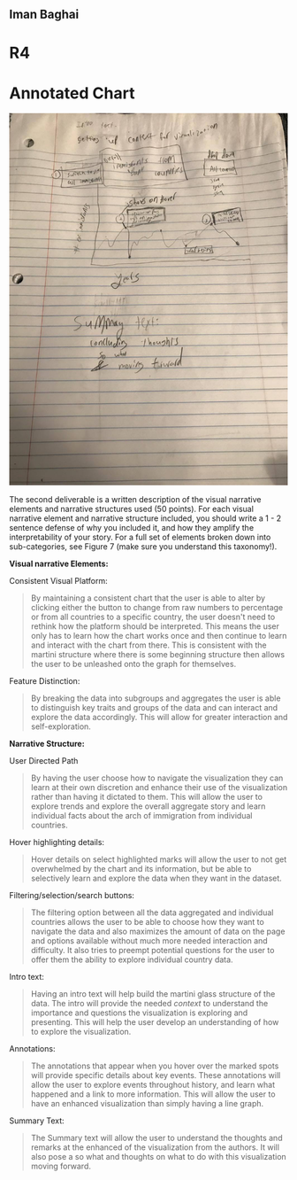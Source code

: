 
## Iman Baghai
# R4

# Annotated Chart


![annotated chart](annotatedChart.jpg)

The second deliverable is a written description of the visual narrative
elements and narrative structures used (50 points).
For each visual narrative element and narrative structure included,
you should write a 1 - 2 sentence defense of why you included it,
and how they amplify the interpretability of your story.
 For a full set of elements broken down into sub-categories, see Figure 7
 (make sure you understand this taxonomy!).

**Visual narrative Elements:**



 Consistent Visual Platform:

>By maintaining a consistent chart that the user is able to alter by clicking
either the button to change from raw numbers to percentage or from all countries
to a specific country, the user doesn't need to rethink how the platform
should be interpreted. This means the user only has to learn how the chart works once
and then continue to learn and interact with the chart from there.
This is consistent with the martini structure where there is some beginning
structure then allows the user to be unleashed onto the graph for themselves.


 Feature Distinction:

>By breaking the data into subgroups and aggregates the user is able to distinguish key
traits and groups of the data and can interact and explore the data accordingly.
This will allow for greater interaction and self-exploration.

 **Narrative Structure:**

 User Directed Path
 >By having the user choose how to navigate the visualization they can learn at their
 own discretion and enhance their use of the visualization rather than having it dictated
 to them. This will allow the user to explore trends and explore the overall aggregate story
 and learn individual facts about the arch of immigration from individual countries.

 Hover highlighting details:

 >Hover details on select highlighted marks will allow the user to not get overwhelmed by
 the chart and its information, but be able to selectively learn and explore the data when they
 want in the dataset.

 Filtering/selection/search buttons:
>The filtering option between all the data aggregated and individual countries allows the user
to be able to choose how they want to navigate the data and also maximizes the amount of
data on the page and options available without much more needed interaction and difficulty.
It also tries to preempt potential questions for the user to offer them the ability to explore individual
country data.


 Intro text:
 >Having an intro text will help build the martini glass structure of the data.
 The intro will provide the needed *context* to understand the importance and questions the
 visualization is exploring and presenting. This will help the user develop an understanding
 of how to explore the visualization.


 Annotations:
 >The annotations that appear when you hover over the marked spots will provide specific details about
 key events. These annotations will allow the user to explore events throughout history, and learn
 what happened and a link to more information. This will allow the user to have an enhanced
 visualization than simply having a line graph.

 Summary Text:
 >The Summary text will allow the user to understand the thoughts and remarks at the enhanced of the visualization from the authors. It will also pose a so what and
 thoughts on what to do with this visualization moving forward. 
